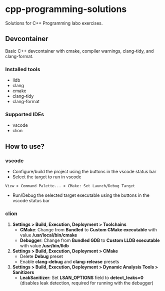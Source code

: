 # cpp-programming-solutions

Solutions for C++ Programming labo exercises.

## Devcontainer

Basic C++ devcontainer with cmake, compiler warnings, clang-tidy, and clang-format.

### Installed tools

* lldb
* clang
* cmake
* clang-tidy
* clang-format

### Supported IDEs

* vscode
* clion

## How to use?

### vscode

* Configure/build the project using the buttons in the vscode status bar
* Select the target to run in vscode

```text
View > Command Palette... > CMake: Set Launch/Debug Target
```

* Run/Debug the selected target executable using the buttons in the vscode status bar

### clion

1. **Settings > Build, Execution, Deployment > Toolchains**
   * **CMake**: Change from **Bundled** to **Custom CMake executable** with value **/usr/local/bin/cmake**
   * **Debugger**: Change from **Bundled GDB** to **Custom LLDB executable** with value **/usr/bin/lldb**
2. **Settings > Build, Execution, Deployment > CMake**
   * Delete **Debug** preset
   * Enable **clang-debug** and **clang-release** presets
3. **Settings > Build, Execution, Deployment > Dynamic Analysis Tools > Sanitizers**
   * **LeakSanitizer**: Set **LSAN_OPTIONS** field to **detect_leaks=0** (disables leak detection, required for running with the debugger)
